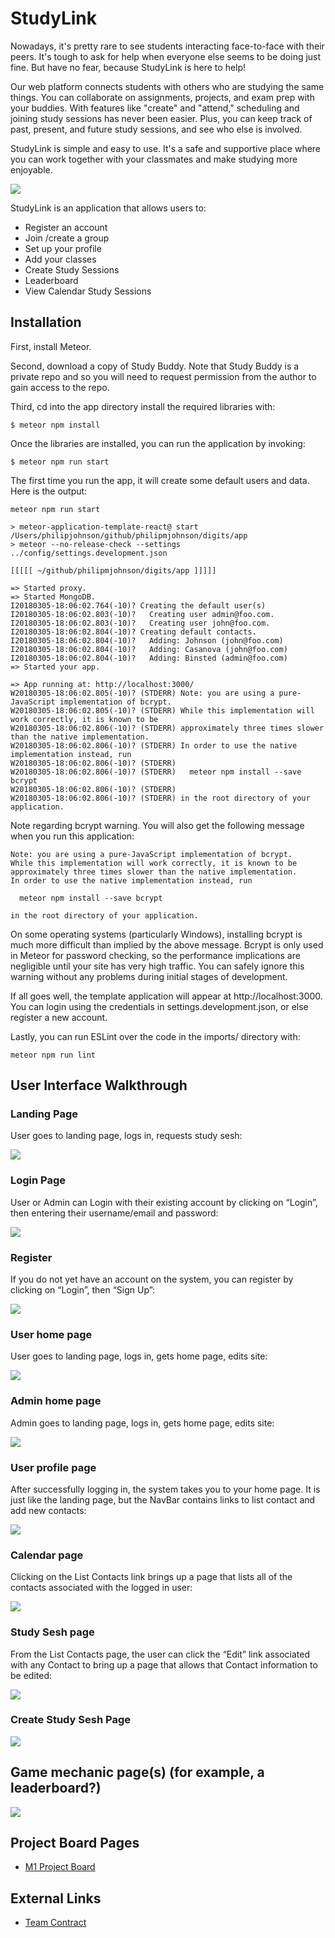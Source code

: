 # StudyLink

Nowadays, it's pretty rare to see students interacting face-to-face with their peers. It's tough to ask for help when everyone else seems to be doing just fine. But have no fear, because StudyLink is here to help!

Our web platform connects students with others who are studying the same things. You can collaborate on assignments, projects, and exam prep with your buddies. With features like "create" and "attend," scheduling and joining study sessions has never been easier. Plus, you can keep track of past, present, and future study sessions, and see who else is involved.

StudyLink is simple and easy to use. It's a safe and supportive place where you can work together with your classmates and make studying more enjoyable.

<img src="doc/Page1.png">  

StudyLink is an application that allows users to:

  * Register an account
  * Join /create a group
  * Set up your profile
  * Add your classes
  * Create Study Sessions
  * Leaderboard
  * View Calendar Study Sessions


## Installation
First, install Meteor.

Second, download a copy of Study Buddy. Note that Study Buddy is a private repo and so you will need to request permission from the author to gain access to the repo.

Third, cd into the app directory install the required libraries with:

```
$ meteor npm install

```

Once the libraries are installed, you can run the application by invoking:

```
$ meteor npm run start

```

The first time you run the app, it will create some default users and data. Here is the output:

```
meteor npm run start

> meteor-application-template-react@ start /Users/philipjohnson/github/philipmjohnson/digits/app
> meteor --no-release-check --settings ../config/settings.development.json

[[[[[ ~/github/philipmjohnson/digits/app ]]]]]

=> Started proxy.                             
=> Started MongoDB.                           
I20180305-18:06:02.764(-10)? Creating the default user(s)
I20180305-18:06:02.803(-10)?   Creating user admin@foo.com.
I20180305-18:06:02.803(-10)?   Creating user john@foo.com.
I20180305-18:06:02.804(-10)? Creating default contacts.
I20180305-18:06:02.804(-10)?   Adding: Johnson (john@foo.com)
I20180305-18:06:02.804(-10)?   Adding: Casanova (john@foo.com)
I20180305-18:06:02.804(-10)?   Adding: Binsted (admin@foo.com)
=> Started your app.

=> App running at: http://localhost:3000/
W20180305-18:06:02.805(-10)? (STDERR) Note: you are using a pure-JavaScript implementation of bcrypt.
W20180305-18:06:02.805(-10)? (STDERR) While this implementation will work correctly, it is known to be
W20180305-18:06:02.806(-10)? (STDERR) approximately three times slower than the native implementation.
W20180305-18:06:02.806(-10)? (STDERR) In order to use the native implementation instead, run
W20180305-18:06:02.806(-10)? (STDERR) 
W20180305-18:06:02.806(-10)? (STDERR)   meteor npm install --save bcrypt
W20180305-18:06:02.806(-10)? (STDERR) 
W20180305-18:06:02.806(-10)? (STDERR) in the root directory of your application.
```

Note regarding bcrypt warning. You will also get the following message when you run this application:

```
Note: you are using a pure-JavaScript implementation of bcrypt.
While this implementation will work correctly, it is known to be
approximately three times slower than the native implementation.
In order to use the native implementation instead, run

  meteor npm install --save bcrypt

in the root directory of your application.
```

On some operating systems (particularly Windows), installing bcrypt is much more difficult than implied by the above message. Bcrypt is only used in Meteor for password checking, so the performance implications are negligible until your site has very high traffic. You can safely ignore this warning without any problems during initial stages of development.

If all goes well, the template application will appear at http://localhost:3000. You can login using the credentials in settings.development.json, or else register a new account.

Lastly, you can run ESLint over the code in the imports/ directory with:

```
meteor npm run lint
```
## User Interface Walkthrough

### Landing Page
User goes to landing page, logs in, requests study sesh:

<img src="doc/Page1.png">    

### Login Page
User or Admin can Login with their existing account by clicking on “Login”, then entering their username/email and password:

<img src="doc/Page2.png">    

### Register
If you do not yet have an account on the system, you can register by clicking on “Login”, then “Sign Up”:

<img src="doc/Page3.png">    

### User home page
User goes to landing page, logs in, gets home page, edits site:

<img src="doc/Page4.png">

### Admin home page
Admin goes to landing page, logs in, gets home page, edits site:

<img src="doc/Page6.png">   


### User profile page
After successfully logging in, the system takes you to your home page. It is just like the landing page, but the NavBar contains links to list contact and add new contacts:

<img src="doc/Page5.png">    

### Calendar page
Clicking on the List Contacts link brings up a page that lists all of the contacts associated with the logged in user:

<img src="doc/Page7.png">   


### Study Sesh page
From the List Contacts page, the user can click the “Edit” link associated with any Contact to bring up a page that allows that Contact information to be edited:

<img src="doc/Page8.png">  

### Create Study Sesh Page

<img src="doc/Page8.png">

## Game mechanic page(s) (for example, a leaderboard?)
<img src="doc/Page9.png">

## Project Board Pages

* [M1 Project Board](https://github.com/orgs/phoenix-codecrafters/projects/1)

## External Links
* [Team Contract](https://docs.google.com/document/d/19e88MkfUT4tdWFnGkv8DtAIhVrYXPxZpmWGlqF-Ryiw/edit?usp=sharing)
